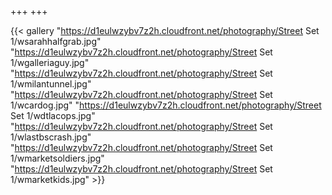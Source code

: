 +++
+++

{{< gallery "https://d1eulwzybv7z2h.cloudfront.net/photography/Street Set 1/wsarahhalfgrab.jpg"
"https://d1eulwzybv7z2h.cloudfront.net/photography/Street Set 1/wgalleriaguy.jpg" 
"https://d1eulwzybv7z2h.cloudfront.net/photography/Street Set 1/wmilantunnel.jpg" 
"https://d1eulwzybv7z2h.cloudfront.net/photography/Street Set 1/wcardog.jpg" 
"https://d1eulwzybv7z2h.cloudfront.net/photography/Street Set 1/wdtlacops.jpg" 
"https://d1eulwzybv7z2h.cloudfront.net/photography/Street Set 1/wlastbscrash.jpg" 
"https://d1eulwzybv7z2h.cloudfront.net/photography/Street Set 1/wmarketsoldiers.jpg" 
"https://d1eulwzybv7z2h.cloudfront.net/photography/Street Set 1/wmarketkids.jpg" >}}


